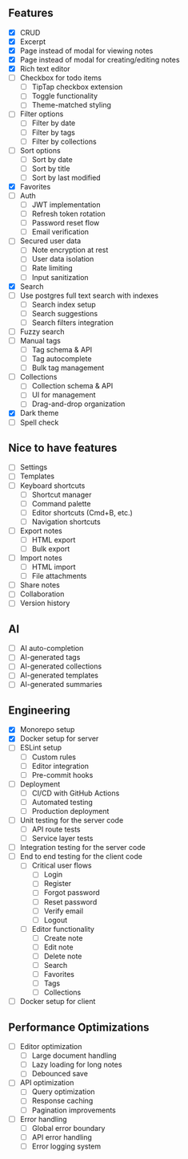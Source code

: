 ## Features

- [x] CRUD
- [x] Excerpt
- [x] Page instead of modal for viewing notes
- [x] Page instead of modal for creating/editing notes
- [x] Rich text editor
- [ ] Checkbox for todo items
  - [ ] TipTap checkbox extension
  - [ ] Toggle functionality
  - [ ] Theme-matched styling
- [ ] Filter options
  - [ ] Filter by date
  - [ ] Filter by tags
  - [ ] Filter by collections
- [ ] Sort options
  - [ ] Sort by date
  - [ ] Sort by title
  - [ ] Sort by last modified
- [x] Favorites
- [ ] Auth
  - [ ] JWT implementation
  - [ ] Refresh token rotation
  - [ ] Password reset flow
  - [ ] Email verification
- [ ] Secured user data
  - [ ] Note encryption at rest
  - [ ] User data isolation
  - [ ] Rate limiting
  - [ ] Input sanitization
- [x] Search
- [ ] Use postgres full text search with indexes
  - [ ] Search index setup
  - [ ] Search suggestions
  - [ ] Search filters integration
- [ ] Fuzzy search
- [ ] Manual tags
  - [ ] Tag schema & API
  - [ ] Tag autocomplete
  - [ ] Bulk tag management
- [ ] Collections
  - [ ] Collection schema & API
  - [ ] UI for management
  - [ ] Drag-and-drop organization
- [x] Dark theme
- [ ] Spell check

## Nice to have features

- [ ] Settings
- [ ] Templates
- [ ] Keyboard shortcuts
  - [ ] Shortcut manager
  - [ ] Command palette
  - [ ] Editor shortcuts (Cmd+B, etc.)
  - [ ] Navigation shortcuts
- [ ] Export notes
  - [ ] HTML export
  - [ ] Bulk export
- [ ] Import notes
  - [ ] HTML import
  - [ ] File attachments
- [ ] Share notes
- [ ] Collaboration
- [ ] Version history

## AI

- [ ] AI auto-completion
- [ ] AI-generated tags
- [ ] AI-generated collections
- [ ] AI-generated templates
- [ ] AI-generated summaries

## Engineering

- [x] Monorepo setup
- [x] Docker setup for server
- [ ] ESLint setup
  - [ ] Custom rules
  - [ ] Editor integration
  - [ ] Pre-commit hooks
- [ ] Deployment
  - [ ] CI/CD with GitHub Actions
  - [ ] Automated testing
  - [ ] Production deployment
- [ ] Unit testing for the server code
  - [ ] API route tests
  - [ ] Service layer tests
- [ ] Integration testing for the server code
- [ ] End to end testing for the client code
  - [ ] Critical user flows
    - [ ] Login
    - [ ] Register
    - [ ] Forgot password
    - [ ] Reset password
    - [ ] Verify email
    - [ ] Logout
  - [ ] Editor functionality
    - [ ] Create note
    - [ ] Edit note
    - [ ] Delete note
    - [ ] Search
    - [ ] Favorites
    - [ ] Tags
    - [ ] Collections
- [ ] Docker setup for client

## Performance Optimizations

- [ ] Editor optimization
  - [ ] Large document handling
  - [ ] Lazy loading for long notes
  - [ ] Debounced save
- [ ] API optimization
  - [ ] Query optimization
  - [ ] Response caching
  - [ ] Pagination improvements
- [ ] Error handling
  - [ ] Global error boundary
  - [ ] API error handling
  - [ ] Error logging system
